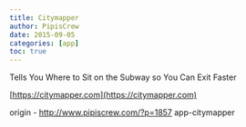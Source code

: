 ```yaml
---
title: Citymapper
author: PipisCrew
date: 2015-09-05
categories: [app]
toc: true
---
```


Tells You Where to Sit on the Subway so You Can Exit Faster

[https://citymapper.com](https://citymapper.com)

origin - http://www.pipiscrew.com/?p=1857 app-citymapper